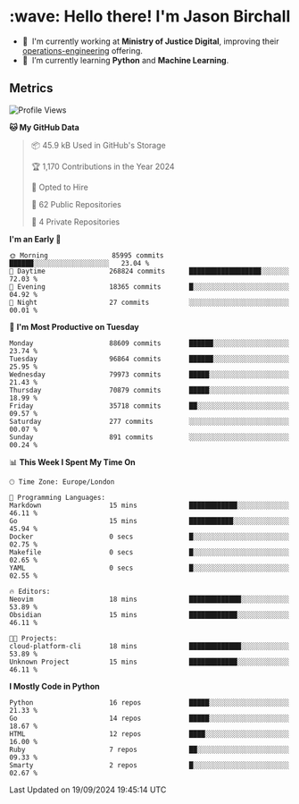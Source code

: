 <h1 align="left" id="jason-title">:wave: Hello there! I'm Jason Birchall</h1>

- :office: &nbsp;I'm currently working at **Ministry of Justice Digital**, improving their [operations-engineering](https://github.com/ministryofjustice/operations-engineering) offering.
- :seedling: &nbsp;I’m currently learning **Python** and **Machine Learning**.

<h2>Metrics</h2>

<!--START_SECTION:waka-->
![Profile Views](http://img.shields.io/badge/Profile%20Views-0-blue)

**🐱 My GitHub Data** 

> 📦 45.9 kB Used in GitHub's Storage 
 > 
> 🏆 1,170 Contributions in the Year 2024
 > 
> 💼 Opted to Hire
 > 
> 📜 62 Public Repositories 
 > 
> 🔑 4 Private Repositories 
 > 
**I'm an Early 🐤** 

```text
🌞 Morning                85995 commits       ██████░░░░░░░░░░░░░░░░░░░   23.04 % 
🌆 Daytime                268824 commits      ██████████████████░░░░░░░   72.03 % 
🌃 Evening                18365 commits       █░░░░░░░░░░░░░░░░░░░░░░░░   04.92 % 
🌙 Night                  27 commits          ░░░░░░░░░░░░░░░░░░░░░░░░░   00.01 % 
```
📅 **I'm Most Productive on Tuesday** 

```text
Monday                   88609 commits       ██████░░░░░░░░░░░░░░░░░░░   23.74 % 
Tuesday                  96864 commits       ██████░░░░░░░░░░░░░░░░░░░   25.95 % 
Wednesday                79973 commits       █████░░░░░░░░░░░░░░░░░░░░   21.43 % 
Thursday                 70879 commits       █████░░░░░░░░░░░░░░░░░░░░   18.99 % 
Friday                   35718 commits       ██░░░░░░░░░░░░░░░░░░░░░░░   09.57 % 
Saturday                 277 commits         ░░░░░░░░░░░░░░░░░░░░░░░░░   00.07 % 
Sunday                   891 commits         ░░░░░░░░░░░░░░░░░░░░░░░░░   00.24 % 
```


📊 **This Week I Spent My Time On** 

```text
🕑︎ Time Zone: Europe/London

💬 Programming Languages: 
Markdown                 15 mins             ████████████░░░░░░░░░░░░░   46.11 % 
Go                       15 mins             ███████████░░░░░░░░░░░░░░   45.94 % 
Docker                   0 secs              █░░░░░░░░░░░░░░░░░░░░░░░░   02.75 % 
Makefile                 0 secs              █░░░░░░░░░░░░░░░░░░░░░░░░   02.65 % 
YAML                     0 secs              █░░░░░░░░░░░░░░░░░░░░░░░░   02.55 % 

🔥 Editors: 
Neovim                   18 mins             █████████████░░░░░░░░░░░░   53.89 % 
Obsidian                 15 mins             ████████████░░░░░░░░░░░░░   46.11 % 

🐱‍💻 Projects: 
cloud-platform-cli       18 mins             █████████████░░░░░░░░░░░░   53.89 % 
Unknown Project          15 mins             ████████████░░░░░░░░░░░░░   46.11 % 
```

**I Mostly Code in Python** 

```text
Python                   16 repos            █████░░░░░░░░░░░░░░░░░░░░   21.33 % 
Go                       14 repos            █████░░░░░░░░░░░░░░░░░░░░   18.67 % 
HTML                     12 repos            ████░░░░░░░░░░░░░░░░░░░░░   16.00 % 
Ruby                     7 repos             ██░░░░░░░░░░░░░░░░░░░░░░░   09.33 % 
Smarty                   2 repos             █░░░░░░░░░░░░░░░░░░░░░░░░   02.67 % 
```




 Last Updated on 19/09/2024 19:45:14 UTC
<!--END_SECTION:waka-->

<!-- links -->

[issues page]: https://github.com/jasonBirchall/jasonBirchall/issues "jasonBirchall/issues"

